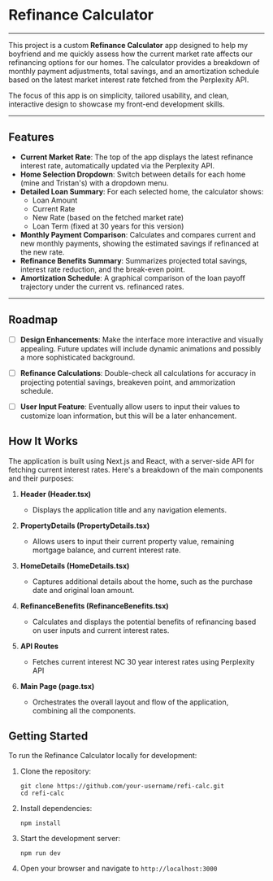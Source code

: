 # Refinance Calculator

---

This project is a custom **Refinance Calculator** app designed to help my boyfriend and me quickly assess how the current market rate affects our refinancing options for our homes. The calculator provides a breakdown of monthly payment adjustments, total savings, and an amortization schedule based on the latest market interest rate fetched from the Perplexity API.

The focus of this app is on simplicity, tailored usability, and clean, interactive design to showcase my front-end development skills.

---

## Features

- **Current Market Rate**: The top of the app displays the latest refinance interest rate, automatically updated via the Perplexity API.
- **Home Selection Dropdown**: Switch between details for each home (mine and Tristan's) with a dropdown menu.
- **Detailed Loan Summary**: For each selected home, the calculator shows:
  - Loan Amount
  - Current Rate
  - New Rate (based on the fetched market rate)
  - Loan Term (fixed at 30 years for this version)
- **Monthly Payment Comparison**: Calculates and compares current and new monthly payments, showing the estimated savings if refinanced at the new rate.
- **Refinance Benefits Summary**: Summarizes projected total savings, interest rate reduction, and the break-even point.
- **Amortization Schedule**: A graphical comparison of the loan payoff trajectory under the current vs. refinanced rates.

---

## Roadmap

- [ ] **Design Enhancements**: Make the interface more interactive and visually appealing. Future updates will include dynamic animations and possibly a more sophisticated background.
- [ ] **Refinance Calculations**: Double-check all calculations for accuracy in projecting potential savings, breakeven point, and ammorization schedule.
- [ ] **User Input Feature**: Eventually allow users to input their values to customize loan information, but this will be a later enhancement.


## How It Works

The application is built using Next.js and React, with a server-side API for fetching current interest rates. Here's a breakdown of the main components and their purposes:

1. **Header (Header.tsx)**
   - Displays the application title and any navigation elements.

2. **PropertyDetails (PropertyDetails.tsx)**
   - Allows users to input their current property value, remaining mortgage balance, and current interest rate.

3. **HomeDetails (HomeDetails.tsx)**
   - Captures additional details about the home, such as the purchase date and original loan amount.

4. **RefinanceBenefits (RefinanceBenefits.tsx)**
   - Calculates and displays the potential benefits of refinancing based on user inputs and current interest rates.

5. **API Routes**
   - Fetches current interest NC 30 year interest rates using Perplexity API

6. **Main Page (page.tsx)**
   - Orchestrates the overall layout and flow of the application, combining all the components.


## Getting Started

To run the Refinance Calculator locally for development:

1. Clone the repository:
   ```
   git clone https://github.com/your-username/refi-calc.git
   cd refi-calc
   ```

2. Install dependencies:
   ```
   npm install
   ```

3. Start the development server:
   ```
   npm run dev
   ```

4. Open your browser and navigate to `http://localhost:3000`
